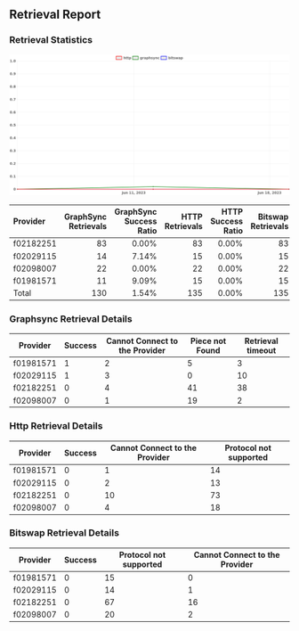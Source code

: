 ## Retrieval Report
### Retrieval Statistics
<img src="https://raw.githubusercontent.com/data-preservation-programs/filplus-checker-assets/main/filecoin-project/filecoin-plus-large-datasets/issues/1890/1687255538831.png"/>

| Provider  | GraphSync Retrievals | GraphSync Success Ratio | HTTP Retrievals | HTTP Success Ratio | Bitswap Retrievals | Bitswap Success Ratio |
| :-------- | -------------------: | ----------------------: | --------------: | -----------------: | -----------------: | --------------------: |
| f02182251 |                   83 |                   0.00% |              83 |              0.00% |                 83 |                 0.00% |
| f02029115 |                   14 |                   7.14% |              15 |              0.00% |                 15 |                 0.00% |
| f02098007 |                   22 |                   0.00% |              22 |              0.00% |                 22 |                 0.00% |
| f01981571 |                   11 |                   9.09% |              15 |              0.00% |                 15 |                 0.00% |
| Total     |                  130 |                   1.54% |             135 |              0.00% |                135 |                 0.00% |

### Graphsync Retrieval Details
| Provider  | Success | Cannot Connect to the Provider | Piece not Found | Retrieval timeout |
| --------- | ------- | ------------------------------ | --------------- | ----------------- |
| f01981571 | 1       | 2                              | 5               | 3                 |
| f02029115 | 1       | 3                              | 0               | 10                |
| f02182251 | 0       | 4                              | 41              | 38                |
| f02098007 | 0       | 1                              | 19              | 2                 |

### Http Retrieval Details
| Provider  | Success | Cannot Connect to the Provider | Protocol not supported |
| --------- | ------- | ------------------------------ | ---------------------- |
| f01981571 | 0       | 1                              | 14                     |
| f02029115 | 0       | 2                              | 13                     |
| f02182251 | 0       | 10                             | 73                     |
| f02098007 | 0       | 4                              | 18                     |

### Bitswap Retrieval Details
| Provider  | Success | Protocol not supported | Cannot Connect to the Provider |
| --------- | ------- | ---------------------- | ------------------------------ |
| f01981571 | 0       | 15                     | 0                              |
| f02029115 | 0       | 14                     | 1                              |
| f02182251 | 0       | 67                     | 16                             |
| f02098007 | 0       | 20                     | 2                              |

